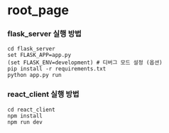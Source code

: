 # root_page

### flask_server 실행 방법

```
cd flask_server
set FLASK_APP=app.py
(set FLASK_ENV=development) # 디버그 모드 설정 (옵션)
pip install -r requirements.txt
python app.py run
```

### react_client 실행 방법

```
cd react_client
npm install
npm run dev
```
